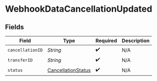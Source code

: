 # WebhookDataCancellationUpdated


## Fields

| Field                                                               | Type                                                                | Required                                                            | Description                                                         |
| ------------------------------------------------------------------- | ------------------------------------------------------------------- | ------------------------------------------------------------------- | ------------------------------------------------------------------- |
| `cancellationID`                                                    | *String*                                                            | :heavy_check_mark:                                                  | N/A                                                                 |
| `transferID`                                                        | *String*                                                            | :heavy_check_mark:                                                  | N/A                                                                 |
| `status`                                                            | [CancellationStatus](../../models/components/CancellationStatus.md) | :heavy_check_mark:                                                  | N/A                                                                 |